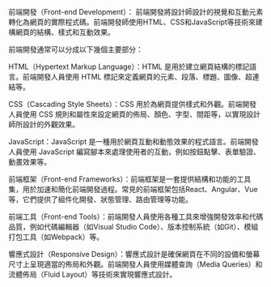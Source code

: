 前端開發（Front-end Development）：
前端開發將設計師設計的視覺和互動元素轉化為網頁的實際程式碼。前端開發師使用HTML、CSS和JavaScript等技術來建構網頁的結構、樣式和互動效果。

前端開發通常可以分成以下幾個主要部分：

HTML（Hypertext Markup Language）：HTML 是用於建立網頁結構的標記語言。前端開發人員使用 HTML 標記來定義網頁的元素、段落、標題、圖像、超連結等。

CSS（Cascading Style Sheets）：CSS 用於為網頁提供樣式和外觀。前端開發人員使用 CSS 規則和屬性來設定網頁的佈局、顏色、字型、間距等，以實現設計師所設計的外觀效果。

JavaScript：JavaScript 是一種用於網頁互動和動態效果的程式語言。前端開發人員使用 JavaScript 編寫腳本來處理使用者的互動，例如按鈕點擊、表單驗證、動畫效果等。

前端框架（Front-end Frameworks）：前端框架是一套提供結構和功能的工具集，用於加速和簡化前端開發過程。常見的前端框架包括React、Angular、Vue等，它們提供了組件化開發、狀態管理、路由管理等功能。

前端工具（Front-end Tools）：前端開發人員使用各種工具來增強開發效率和代碼品質，例如代碼編輯器（如Visual Studio Code）、版本控制系統（如Git）、模組打包工具（如Webpack）等。

響應式設計（Responsive Design）：響應式設計是確保網頁在不同的設備和螢幕尺寸上呈現適當的佈局和外觀。前端開發人員使用媒體查詢（Media Queries）和流體佈局（Fluid Layout）等技術來實現響應式設計。

